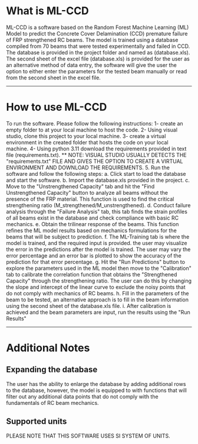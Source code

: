 # What is ML-CCD
ML-CCD is a software based on the Random Forest Machine Learning (ML) Model to predict the Concrete Cover Delamination (CCD) premature failure of FRP strengthened RC beams. The model is trained using a database compiled from 70 beams that were tested experimentally and failed in CCD. The database is provided in the project folder and named as (database.xls). The second sheet of the excel file (database.xls) is provided for the user as an alternative method of data entry, the software will give the user the option to either enter the parameters for the tested beam manually or read from the second sheet in the excel file. 
***
# How to use ML-CCD
To run the software. Please follow the following instructions:
1- create an empty folder to at your local machine to host the code.
2- Using visual studio, clone this project to your local machine.
3- create a virtual environment in the created folder that hosts the code on your local machine.
4- Using python 3.11 download the requirements provided in text file (requirements.txt). 
** NOTE: VISUAL STUDIO USUALLY DETECTS THE "requirements.txt" FILE AND GIVES THE OPTION TO CREATE A VIRTUAL ENVIRONMENT AND DOWNLOAD THE REQUIREMENTS.
5. Run the software and follow the following steps:
  a. Click start to load the database and start the software.
  b. Import the database.xls provided in the project.
  c. Move to the "Unstrengthened Capacity" tab and hit the "Find Unstrengthened Capacity" button to analyze all beams without the presence of the FRP material. This function is used to find the critical strengthening ratio (M_strengthened/M_unstrengthened). 
  d. Conduct failure analysis through the "Failure Analysis" tab, this tab finds the strain profiles of all beams exist in the database and check compliance with basic RC mechanics. 
  e. Obtain the trilinear response of the beams. This function refines the ML model results based on mechanics formulations for the beams that will be subject to prediction. 
  f. The ML-Training tab is where the model is trained, and the required input is provided. the user may visualize the error in the predictions after the model is trained. The user may vary the error percentage and an error bar is plotted to show the accuracy of the prediction for that error percentage. 
  g. Hit the "Run Predictions" button to explore the parameters used in the ML model then move to the "Calibration" tab to calibrate the correlation function that obtains the "Strengthened Capacity" through the strengthening ratio. The user can do this by changing the slope and intercept of the linear curve to exclude the noisy points that do not comply with mechanics of RC beams. 
  h. Fill in the parameters of the beam to be tested, an alternative approach is to fill in the beam information using the second sheet of the database.xls file.
  i. After calibration is achieved and the beam parameters are input, run the results using the "Run Results"

  ***
# Additional Notes
## Expanding the database
The user has the ability to enlarge the database by adding additional rows to the database, however, the model is equipped to with functions that will filter out any additional data points that do not comply with the fundamentals of RC beam mechanics.
## Supported units
PLEASE NOTE THAT THIS SOFTWARE USES SI SYSTEM OF UNITS. 

